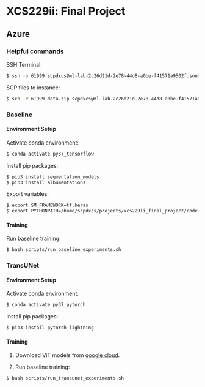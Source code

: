 # XCS229ii: Final Project

## Azure

### Helpful commands

SSH Terminal:
```bash
$ ssh -p 61999 scpdxcs@ml-lab-2c26d21d-2e78-44d8-a0be-f41571a9502f.southcentralus.cloudapp.azure.com
```

SCP files to instance:
```bash
$ scp -P 61999 data.zip scpdxcs@ml-lab-2c26d21d-2e78-44d8-a0be-f41571a9502f.southcentralus.cloudapp.azure.com:/home/scpdxcs/projects/xcs229ii_final_project/code/data
```

### Baseline
#### Environment Setup

Activate conda environment:
```bash
$ conda activate py37_tensorflow
```

Install pip packages:
```bash
$ pip3 install segmentation_models
$ pip3 install albumentations
```

Export variables:
```bash
$ export SM_FRAMEWORK=tf.keras
$ export PYTHONPATH=/home/scpdxcs/projects/xcs229ii_final_project/code
```

#### Training

Run baseline training:
```bash
$ bash scripts/run_baseline_experiments.sh
```

### TransUNet
#### Environment Setup

Activate conda environment:
```bash
$ conda activate py37_pytorch
```

Install pip packages:
```bash
$ pip3 install pytorch-lightning
```

#### Training
1. Download ViT models from [google cloud](https://console.cloud.google.com/storage/browser/vit_models?pli=1&prefix=&forceOnObjectsSortingFiltering=false).

2. Run baseline training:
```bash
$ bash scripts/run_transunet_experiments.sh
```
